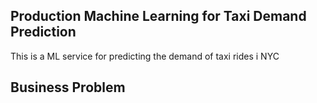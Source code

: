 ## Production Machine Learning for Taxi Demand Prediction
<p>This is a ML service for predicting the demand of taxi rides i NYC </p>


## Business Problem

